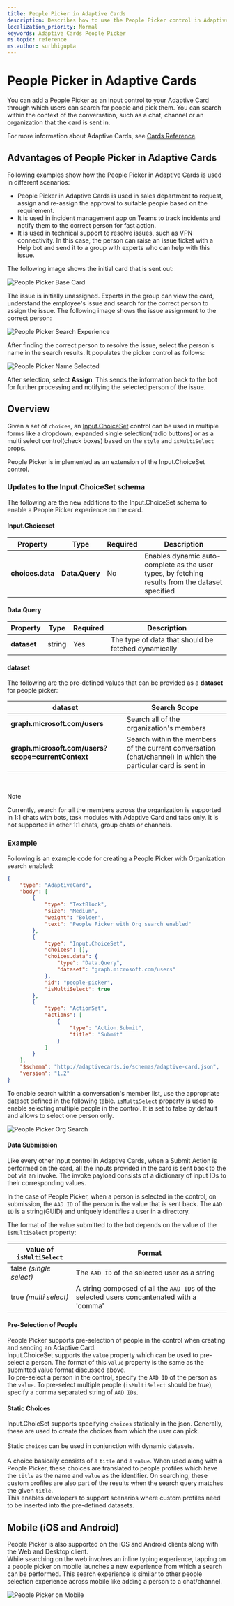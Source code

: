 ```yaml
---
title: People Picker in Adaptive Cards
description: Describes how to use the People Picker control in Adaptive Cards
localization_priority: Normal
keywords: Adaptive Cards People Picker
ms.topic: reference
ms.author: surbhigupta
---
```


# People Picker in Adaptive Cards

You can add a People Picker as an input control to your Adaptive Card through which users can search for people and pick them. You can search within the context of the conversation, such as a chat, channel or an organization that the card is sent in. 

For more information about Adaptive Cards, see [Cards Reference](cards-reference.md).

## Advantages of People Picker in Adaptive Cards

Following examples show how the People Picker in Adaptive Cards is used in different scenarios:

* People Picker in Adaptive Cards is used in sales department to request, assign and re-assign the approval to suitable people based on the requirement.
* It is used in incident management app on Teams to track incidents and notify them to the correct person for fast action. 
* It is used in technical support to resolve issues, such as VPN connectivity. In this case, the person can raise an issue ticket with a Help bot and send it to a group with experts who can help with this issue.

The following image shows the initial card that is sent out: 
 
![People Picker Base Card](../../assets/images/cards/peoplepicker-base-card.png)  

The issue is initially unassigned. Experts in the group can view the card, understand the employee's issue and search for the correct person to assign the issue. The following image shows the issue assignment to the correct person:

![People Picker Search Experience](../../assets/images/cards/peoplepicker-card-search.png)  

After finding the correct person to resolve the issue, select the person's name in the search results. It populates the picker control as follows:

![People Picker Name Selected](../../assets/images/cards/peoplepicker-name-selected.png) 

After selection, select **Assign**. This sends the information back to the bot for further processing and notifying the selected person of the issue.  

## Overview

Given a set of `choices`, an [Input.ChoiceSet](https://adaptivecards.io/explorer/Input.ChoiceSet.html) control can be used in multiple forms like a dropdown, expanded single selection(radio buttons) or as a multi select control(check boxes) based on the `style` and `isMultiSelect` props.  

People Picker is implemented as an extension of the Input.ChoiceSet control.  

### Updates to the Input.ChoiceSet schema

The following are the new additions to the Input.ChoiceSet schema to enable a People Picker experience on the card.  

#### Input.Choiceset

|Property |Type |Required |Description |
|--|--|--|--|
|**choices.data** |**Data.Query** |No |Enables dynamic auto-complete as the user types, by fetching results from the dataset specified |

#### Data.Query

|Property |Type |Required |Description |
|--|--|--|--|
|**dataset** |string |Yes |The type of data that should be fetched dynamically|   

#### dataset
The following are the pre-defined values that can be provided as a **dataset** for people picker:   

|dataset|Search Scope
|--|--|
|**graph.microsoft.com/users** |Search all of the organization's members|
|**graph.microsoft.com/users?scope=currentContext** |Search within the members of the current conversation (chat/channel) in which the particular card is sent in|  

<br> 

> [!NOTE]
> Currently, search for all the members across the organization is supported in 1:1 chats with bots, task modules with Adaptive Card and tabs only. It is not supported in other 1:1 chats, group chats or channels.  

### Example
Following is an example code for creating a People Picker with Organization search enabled:

```json 
{
    "type": "AdaptiveCard",
    "body": [
        {
            "type": "TextBlock",
            "size": "Medium",
            "weight": "Bolder",
            "text": "People Picker with Org search enabled"
        },
        {
            "type": "Input.ChoiceSet",
            "choices": [],
            "choices.data": {
                "type": "Data.Query",
                "dataset": "graph.microsoft.com/users"
            },
            "id": "people-picker",
            "isMultiSelect": true
        },
        {
            "type": "ActionSet",
            "actions": [
                {
                    "type": "Action.Submit",
                    "title": "Submit"
                }
            ]
        }
    ],
    "$schema": "http://adaptivecards.io/schemas/adaptive-card.json",
    "version": "1.2"
}
```  

To enable search within a conversation's member list, use the appropriate dataset defined in the following table. `isMultiSelect` property is used to enable selecting multiple people in the control. It is set to false by default and allows to select one person only.

![People Picker Org Search](../../assets/images/cards/peoplepicker-org-search.png)

#### Data Submission
Like every other Input control in Adaptive Cards, when a Submit Action is performed on the card, all the inputs provided in the card is sent back to the bot via an invoke. The invoke payload consists of a dictionary of input IDs to their corresponding values.  

In the case of People Picker, when a person is selected in the control, on submission, the `AAD ID` of the person is the value that is sent back. The `AAD ID` is a string(GUID) and uniquely identifies a user in a directory.

The format of the value submitted to the bot depends on the value of the `isMultiSelect` property:

|value of `isMultiSelect`|Format|
|--|--|
|false _(single select)_|The `AAD ID` of the selected user as a string|
|true _(multi select)_|A string composed of all the `AAD ID`s of the selected users concantenated with a 'comma'|  

#### Pre-Selection of People
People Picker supports pre-selection of people in the control when creating and sending an Adaptive Card.  
Input.ChoiceSet supports the `value` property which can be used to pre-select a person. The format of this `value` property is the same as the submitted value format discussed above.  
To pre-select a person in the control, specify the `AAD ID` of the person as the `value`. To pre-select multiple people (`isMultiSelect` should be _true_), specify a comma separated string of `AAD ID`s.

#### Static Choices
Input.ChoicSet supports specifying `choices` statically in the json. Generally, these are used to create the choices from which the user can pick.
<br><br>
Static `choices` can be used in conjunction with dynamic datasets. 
<br><br>
A choice basically consists of a `title` and a `value`. When used along with a People Picker, these choices are translated to people profiles which have the `title` as the name and `value` as the identifier. On searching, these custom profiles are also part of the results when the search query matches the given `title`.   
This enables developers to support scenarios where custom profiles need to be inserted into the pre-defined datasets.

## Mobile (iOS and Android)

People Picker is also supported on the iOS and Android clients along with the Web and Desktop client.   
While searching on the web involves an inline typing experience, tapping on a people picker on mobile launches a new experience from which a search can be performed. This search experience is similar to other people selection experience across mobile like adding a person to a chat/channel.

![People Picker on Mobile](../../assets/images/cards/people-picker-mobile-experience.gif)
